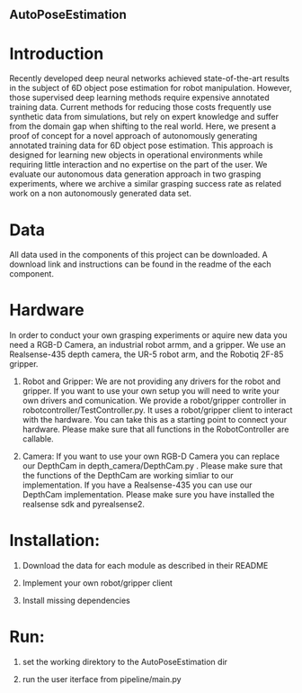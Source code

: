 ## AutoPoseEstimation

# Introduction
Recently developed deep neural networks achieved state-of-the-art results in the subject of 6D object pose estimation for robot manipulation. However, those supervised deep learning methods require expensive annotated training data. Current methods for reducing those costs frequently use synthetic data from simulations, but rely on expert knowledge and suffer from the domain gap when shifting to the real world. Here, we present a proof of concept for a novel approach of autonomously generating annotated training data for 6D object pose estimation. This approach is designed for learning new objects in operational environments while requiring little interaction and no expertise on the part of the user. We evaluate our autonomous data generation approach in two grasping experiments, where we archive a similar grasping success rate as related work on a non autonomously generated data set. 

# Data
All data used in the components of this project can be downloaded. A download link and instructions can be found in the readme of the each component.


# Hardware
In order to conduct your own grasping experiments or aquire new data you need a RGB-D Camera, an industrial robot armm, and a gripper. We use an Realsense-435 depth camera, the UR-5 robot arm, and the Robotiq 2F-85 gripper. 

1. Robot and Gripper: We are not providing any drivers for the robot and gripper. If you want to use your own setup you will need to write your own drivers and comunication. We provide a robot/gripper controller in robotcontroller/TestController.py. It uses a robot/gripper client to interact with the hardware. You can take this as a starting point to connect your hardware. Please make sure that all functions in the RobotController are callable. 
 
2. Camera: If you want to use your own RGB-D Camera you can replace our DepthCam in depth_camera/DepthCam.py . Please make sure that the functions of the DepthCam are working simliar to our implementation. If you have a Realsense-435 you can use our DepthCam implementation. Please make sure you have installed the realsense sdk and pyrealsense2.


# Installation:

1. Download the data for each module as described in their README

2. Implement your own robot/gripper client

3. Install missing dependencies






# Run:

1. set the working direktory to the AutoPoseEstimation dir

2. run the user iterface from pipeline/main.py
